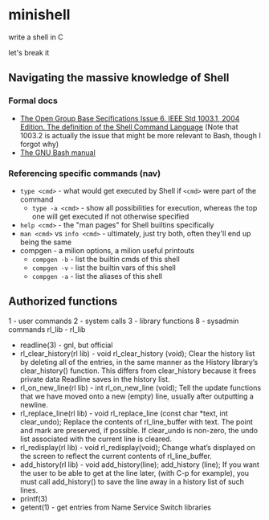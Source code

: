# minishell
write a shell in C

let's break it

## Navigating the massive knowledge of Shell

### Formal docs

* [The Open Group Base Secifications Issue 6. IEEE Std 1003.1, 2004 Edition. The definition of the Shell Command Language](https://pubs.opengroup.org/onlinepubs/009604499/utilities/xcu_chap02.html) (Note that 1003.2 is actually the issue that might be more relevant to Bash, though I forgot why)
* [The GNU Bash manual](https://www.gnu.org/software/bash/manual/)

### Referencing specific commands (nav)

* `type <cmd>` - what would get executed by Shell if `<cmd>` were part of the command
  * `type -a <cmd>` - show all possibilities for execution, whereas the top one will get executed if not otherwise specified
* `help <cmd>` - the "man pages" for Shell builtins specifically
* `man <cmd>` vs `info <cmd>` - ultimately, just try both, often they'll end up being the same
* compgen - a milion options, a milion useful printouts
  * `compgen -b` - list the builtin cmds of this shell
  * `compgen -v` - list the builtin vars of this shell
  * `compgen -a` - list the aliases of this shell

## Authorized functions

1 - user commands
2 - system calls
3 - library functions
8 - sysadmin commands
rl_lib - rl_lib

* readline(3) - gnl, but official
* rl_clear_history(rl lib) - void rl_clear_history (void); Clear the history list by deleting all of the entries, in the same manner as the History library’s clear_history() function. This differs from clear_history because it frees private data Readline saves in the history list.
* rl_on_new_line(rl lib) - int rl_on_new_line (void); Tell the update functions that we have moved onto a new (empty) line, usually after outputting a newline.
* rl_replace_line(rl lib) - void rl_replace_line (const char \*text, int clear_undo); Replace the contents of rl_line_buffer with text. The point and mark are preserved, if possible. If clear_undo is non-zero, the undo list associated with the current line is cleared.
* rl_redisplay(rl lib) - void rl_redisplay(void); Change what’s displayed on the screen to reflect the current contents of rl_line_buffer. 
* add_history(rl lib) - void add_history(line); add_history (line); If you want the user to be able to get at the line later, (with C-p for example), you must call add_history() to save the line away in a history list of such lines.
* printf(3)
* getent(1) - get entries from Name Service Switch libraries
